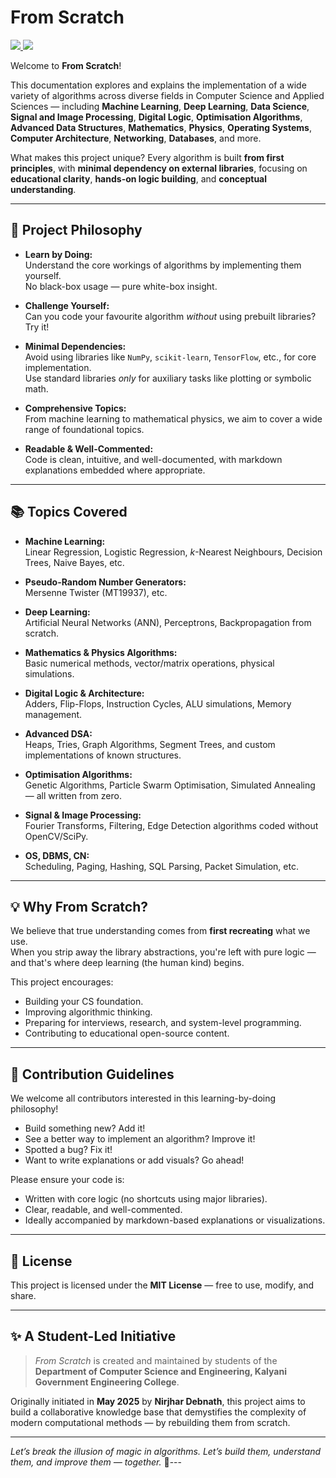 # From Scratch

<a href="https://github.com/NirjharDebnath/From-Scratch" target="_blank">
  <img src="https://img.shields.io/badge/Explore%20Repo-From--Scratch-blue?style=flat" />
</a>
<a href="https://your-docs-link.com" target="_blank">
  <img src="https://img.shields.io/badge/View-Documentation-brightgreen?style=flat&logo=readthedocs" />
</a>

Welcome to **From Scratch**!

This documentation explores and explains the implementation of a wide variety of algorithms across diverse fields in Computer Science and Applied Sciences — including **Machine Learning**, **Deep Learning**, **Data Science**, **Signal and Image Processing**, **Digital Logic**, **Optimisation Algorithms**, **Advanced Data Structures**, **Mathematics**, **Physics**, **Operating Systems**, **Computer Architecture**, **Networking**, **Databases**, and more.

What makes this project unique? Every algorithm is built **from first principles**, with **minimal dependency on external libraries**, focusing on **educational clarity**, **hands-on logic building**, and **conceptual understanding**.

---

## 🚀 Project Philosophy

- **Learn by Doing:**  
  Understand the core workings of algorithms by implementing them yourself.  
  No black-box usage — pure white-box insight.

- **Challenge Yourself:**  
  Can you code your favourite algorithm *without* using prebuilt libraries? Try it!

- **Minimal Dependencies:**  
  Avoid using libraries like `NumPy`, `scikit-learn`, `TensorFlow`, etc., for core implementation.  
  Use standard libraries *only* for auxiliary tasks like plotting or symbolic math.

- **Comprehensive Topics:**  
  From machine learning to mathematical physics, we aim to cover a wide range of foundational topics.

- **Readable & Well-Commented:**  
  Code is clean, intuitive, and well-documented, with markdown explanations embedded where appropriate.

---

## 📚 Topics Covered

- **Machine Learning:**  
  Linear Regression, Logistic Regression, $k$-Nearest Neighbours, Decision Trees, Naive Bayes, etc.

- **Pseudo-Random Number Generators:**  
  Mersenne Twister (MT19937), etc.

- **Deep Learning:**  
  Artificial Neural Networks (ANN), Perceptrons, Backpropagation from scratch.

- **Mathematics & Physics Algorithms:**  
  Basic numerical methods, vector/matrix operations, physical simulations.

- **Digital Logic & Architecture:**  
  Adders, Flip-Flops, Instruction Cycles, ALU simulations, Memory management.

- **Advanced DSA:**  
  Heaps, Tries, Graph Algorithms, Segment Trees, and custom implementations of known structures.

- **Optimisation Algorithms:**  
  Genetic Algorithms, Particle Swarm Optimisation, Simulated Annealing — all written from zero.

- **Signal & Image Processing:**  
  Fourier Transforms, Filtering, Edge Detection algorithms coded without OpenCV/SciPy.

- **OS, DBMS, CN:**  
  Scheduling, Paging, Hashing, SQL Parsing, Packet Simulation, etc.

---

## 💡 Why From Scratch?

We believe that true understanding comes from **first recreating** what we use.  
When you strip away the library abstractions, you're left with pure logic — and that's where deep learning (the human kind) begins.

This project encourages:

- Building your CS foundation.
- Improving algorithmic thinking.
- Preparing for interviews, research, and system-level programming.
- Contributing to educational open-source content.

---

## 🤝 Contribution Guidelines

We welcome all contributors interested in this learning-by-doing philosophy!

- Build something new? Add it!
- See a better way to implement an algorithm? Improve it!
- Spotted a bug? Fix it!
- Want to write explanations or add visuals? Go ahead!

Please ensure your code is:

- Written with core logic (no shortcuts using major libraries).
- Clear, readable, and well-commented.
- Ideally accompanied by markdown-based explanations or visualizations.

---

## 📝 License

This project is licensed under the **MIT License** — free to use, modify, and share.

---

## ✨ A Student-Led Initiative

> *From Scratch* is created and maintained by students of the **Department of Computer Science and Engineering, Kalyani Government Engineering College**.

Originally initiated in **May 2025** by **Nirjhar Debnath**, this project aims to build a collaborative knowledge base that demystifies the complexity of modern computational methods — by rebuilding them from scratch.

---

*Let’s break the illusion of magic in algorithms. Let’s build them, understand them, and improve them — together.* 🚀---
